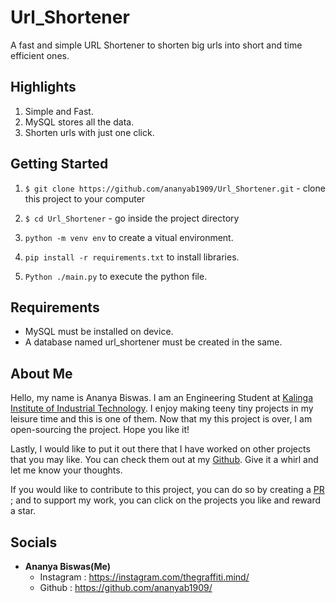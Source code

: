 # Url_Shortener
A fast and simple URL Shortener to shorten big urls into short and time efficient ones. 

## Highlights
1. Simple and Fast.
2. MySQL stores all the data.
3. Shorten urls with just one click.


## Getting Started
1. `$ git clone https://github.com/ananyab1909/Url_Shortener.git` - clone this project to your computer
2. `$ cd Url_Shortener` - go inside the project directory

3. `python -m venv env` to create a vitual environment.    
4. `pip install -r requirements.txt` to install libraries.
5. `Python ./main.py` to execute the python file.


## Requirements
- MySQL must be installed on device.
- A database named url_shortener must be created in the same.

## About Me
Hello, my name is Ananya Biswas. I am an Engineering Student at [Kalinga Institute of Industrial Technology](https://kiit.ac.in/). I enjoy making teeny tiny projects in
my leisure time and this is one of them. Now that my this project is over, I am open-sourcing the project. Hope you like it!

Lastly, I would like to put it out there that I have worked on other projects that you may like. You can check them out at my [Github](https://github.com/ananyab1909/). Give it a whirl and let me know your thoughts.

If you would like to contribute to this project, you can do so by creating a [PR](https://help.github.com/articles/about-pull-requests/) ; and to support my work, you can click on the projects you like and reward a star.

## Socials

- __Ananya Biswas(Me)__
    - Instagram : https://instagram.com/thegraffiti.mind/
    - Github : https://github.com/ananyab1909/
